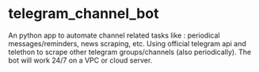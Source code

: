 # telegram_channel_bot
An python app to automate channel related tasks like : periodical messages/reminders, news scraping, etc. Using official telegram api and telethon to scrape other telegram groups/channels (also periodically). The bot will work 24/7 on a VPC or cloud server.
